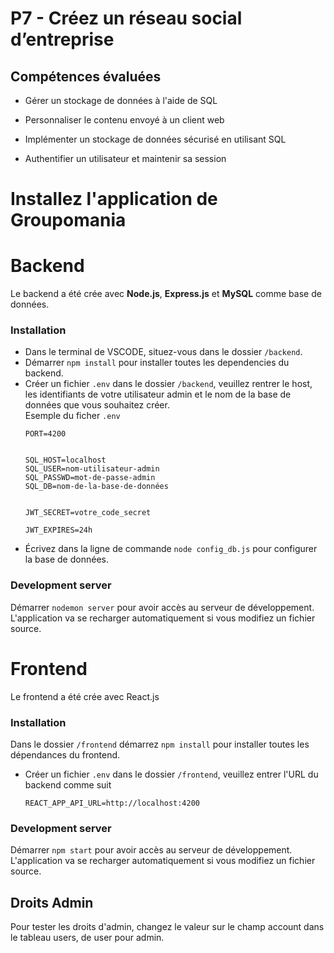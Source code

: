 # P7 - Créez un réseau social d’entreprise

## Compétences évaluées

-   Gérer un stockage de données à l'aide de SQL

-   Personnaliser le contenu envoyé à un client web

-   Implémenter un stockage de données sécurisé en utilisant SQL

-   Authentifier un utilisateur et maintenir sa session

# Installez l'application de Groupomania

# Backend

Le backend a été crée avec **Node.js**, **Express.js** et **MySQL** comme base de données.
<br />

### Installation

-   Dans le terminal de VSCODE, situez-vous dans le dossier `/backend`.
    <br />
-   Démarrer `npm install` pour installer toutes les dependencies du backend.
    <br />
-   Créer un fichier `.env` dans le dossier `/backend`, veuillez rentrer le host, les identifiants de votre utilisateur admin et le nom de la base de données que vous souhaitez créer.
    <br />
    Esemple du ficher `.env`
    ```
    PORT=4200


    SQL_HOST=localhost
    SQL_USER=nom-utilisateur-admin
    SQL_PASSWD=mot-de-passe-admin
    SQL_DB=nom-de-la-base-de-données


    JWT_SECRET=votre_code_secret

    JWT_EXPIRES=24h
    ```
-   Écrivez dans la ligne de commande `node config_db.js` pour configurer la base de données.

### Development server

Démarrer `nodemon server` pour avoir accès au serveur de développement. L'application va se recharger automatiquement si vous modifiez un fichier source.

# Frontend

Le frontend a été crée avec React.js

### Installation

Dans le dossier `/frontend` démarrez `npm install` pour installer toutes les dépendances du frontend.
    <br />
-   Créer un fichier `.env` dans le dossier `/frontend`, veuillez entrer l'URL du backend comme suit
    <br />
    ```
    REACT_APP_API_URL=http://localhost:4200
    ```
### Development server

Démarrer `npm start` pour avoir accès au serveur de développement. L'application va se recharger automatiquement si vous modifiez un fichier source.

## Droits Admin

Pour tester les droits d'admin, changez le valeur sur le champ account dans le tableau users, de user pour admin.
